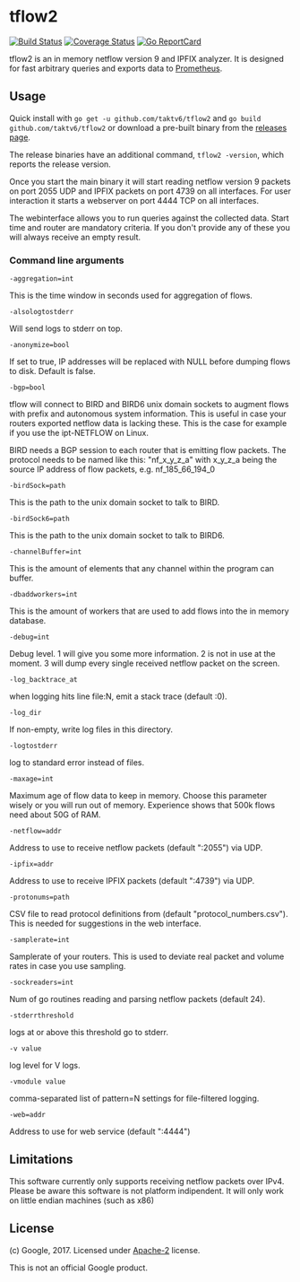# tflow2


[![Build Status](https://travis-ci.org/taktv6/tflow2.svg?branch=master)](https://travis-ci.org/taktv6/tflow2)
[![Coverage Status](https://coveralls.io/repos/taktv6/tflow2/badge.svg?branch=master&service=github)](https://coveralls.io/github/taktv6/tflow2?branch=master)
[![Go ReportCard](http://goreportcard.com/badge/taktv6/tflow2)](http://goreportcard.com/report/taktv6/tflow2)

tflow2 is an in memory netflow version 9 and IPFIX analyzer.
It is designed for fast arbitrary queries and exports data to [Prometheus](https://prometheus.io/).


## Usage

Quick install with `go get -u github.com/taktv6/tflow2`
and `go build github.com/taktv6/tflow2`
or download a pre-built binary from the
[releases page](https://github.com/taktv6/tflow2/releases).

The release binaries have an additional command, `tflow2 -version`,
which reports the release version.

Once you start the main binary it will start reading netflow version 9 packets
on port 2055 UDP and IPFIX packets on port 4739 on all interfaces.
For user interaction it starts a webserver on port 4444 TCP on all interfaces. 

The webinterface allows you to run queries against the collected data.
Start time and router are mandatory criteria. If you don't provide any of
these you will always receive an empty result.

### Command line arguments
`-aggregation=int` 

  This is the time window in seconds used for aggregation of flows.

`-alsologtostderr`

  Will send logs to stderr on top.

`-anonymize=bool`

  If set to true, IP addresses will be replaced with NULL before dumping
  flows to disk. Default is false.

`-bgp=bool`

  tflow will connect to BIRD and BIRD6 unix domain sockets to augment flows
  with prefix and autonomous system information. This is useful in case your
  routers exported netflow data is lacking these. This is the case for example
  if you use the ipt-NETFLOW on Linux.

  BIRD needs a BGP session to each router that is emitting flow packets.
  The protocol needs to be named like this: "nf_x_y_z_a" with x_y_z_a being the
  source IP address of flow packets, e.g. nf_185_66_194_0

`-birdSock=path`

  This is the path to the unix domain socket to talk to BIRD.

`-birdSock6=path`

  This is the path to the unix domain socket to talk to BIRD6.

`-channelBuffer=int`

  This is the amount of elements that any channel within the program can buffer.

`-dbaddworkers=int`

  This is the amount of workers that are used to add flows into the in memory
  database.

`-debug=int`

  Debug level. 1 will give you some more information. 2 is not in use at
  the moment. 3 will dump every single received netflow packet on the screen.

`-log_backtrace_at`

  when logging hits line file:N, emit a stack trace (default :0).

`-log_dir`

  If non-empty, write log files in this directory.

`-logtostderr`

  log to standard error instead of files.

`-maxage=int`

  Maximum age of flow data to keep in memory. Choose this parameter wisely or you
  will run out of memory. Experience shows that 500k flows need about 50G of RAM.

`-netflow=addr`

  Address to use to receive netflow packets (default ":2055") via UDP.

`-ipfix=addr`

  Address to use to receive IPFIX packets (default ":4739") via UDP.

`-protonums=path`

  CSV file to read protocol definitions from (default "protocol_numbers.csv").
  This is needed for suggestions in the web interface.

`-samplerate=int`

  Samplerate of your routers. This is used to deviate real packet and volume rates
  in case you use sampling.

`-sockreaders=int`

  Num of go routines reading and parsing netflow packets (default 24).

`-stderrthreshold`

  logs at or above this threshold go to stderr.

`-v value`

  log level for V logs.

`-vmodule value`

  comma-separated list of pattern=N settings for file-filtered logging.

`-web=addr`

  Address to use for web service (default ":4444")

## Limitations

This software currently only supports receiving netflow packets over IPv4.
Please be aware this software is not platform indipendent. It will only work
on little endian machines (such as x86)

## License

(c) Google, 2017. Licensed under [Apache-2](LICENSE) license.

This is not an official Google product.
